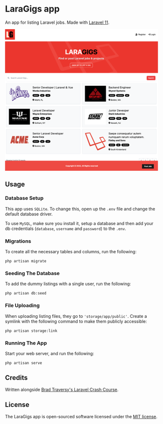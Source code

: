 # LaraGigs app

An app for listing Laravel jobs. Made with [Laravel 11](https://laravel.com/docs/11.x/releases#laravel-11).

![Alt text](/public/images/ss.png "LaraGigs")

## Usage

### Database Setup
This app uses `SQLite`. To change this, open up the `.env` file and change the default database driver.

To use `MySQL`, make sure you install it, setup a database and then add your db credentials (`database`, `username` and `password`) to the `.env`.

### Migrations
To create all the necessary tables and columns, run the following:
```shell
php artisan migrate
```

### Seeding The Database
To add the dummy listings with a single user, run the following:
```shell
php artisan db:seed
```

### File Uploading
When uploading listing files, they go to `'storage/app/public'`. Create a symlink with the following command to make them publicly accessible:
```shell
php artisan storage:link
```

### Running The App
Start your web server, and run the following:
```shell
php artisan serve
```

## Credits
Written alongside [Brad Traversy's Laravel Crash Course](https://www.youtube.com/watch?v=MYyJ4PuL4pY).

## License

The LaraGigs app is open-sourced software licensed under the [MIT license](https://opensource.org/licenses/MIT).
